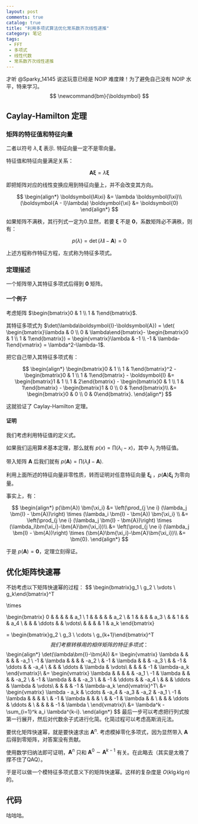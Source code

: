 ```yaml
---
layout: post
comments: true
catalog: true
title: "利用多项式算法优化常系数齐次线性递推"
category: 笔记
tags:
 - FFT
 - 多项式
 - 线性代数
 - 常系数齐次线性递推
---
```


才听 @Sparky_14145 说这玩意已经是 NOIP 难度辣！为了避免自己没有 NOIP 水平，特来学习。
$$
\newcommand{bm}{\boldsymbol}
$$

## Caylay-Hamilton 定理

### 矩阵的特征值和特征向量

二者以符号 $\lambda, \boldsymbol{\xi}$ 表示. 特征向量一定不是零向量。

特征值和特征向量满足关系：

$$
\boldsymbol{A\xi} = \lambda \boldsymbol{\xi}
$$

即把矩阵对应的线性变换应用到特征向量上，并不会改变其方向。

$$
\begin{align*}
\boldsymbol{IA\xi} &= \lambda \boldsymbol{I\xi}\\
(\boldsymbol{A - I}\lambda) \boldsymbol{\xi} &= \boldsymbol{0}
\end{align*}
$$

如果矩阵不满秩，其行列式一定为0.显然，若要 $\boldsymbol{\xi}$ 不是 $\boldsymbol{0}$，系数矩阵必不满秩，则有：

$$
p(\lambda) = \det(\lambda\boldsymbol{I}-\boldsymbol{A}) = 0
$$

上述方程称作特征方程，左式称为特征多项式。

### 定理描述

一个矩阵带入其特征多项式后得到 $\boldsymbol{0}$ 矩阵。

#### 一个例子

考虑矩阵 $\begin{bmatrix}0 & 1 \\ 1 & 1\end{bmatrix}$.

其特征多项式为 $\det(\lambda\boldsymbol{I}-\boldsymbol{A}) = \det( \begin{bmatrix}\lambda & 0 \\ 0 & \lambda\end{bmatrix}- \begin{bmatrix}0 & 1 \\ 1 & 1\end{bmatrix}) = \begin{vmatrix}\lambda & -1 \\ -1 & \lambda-1\end{vmatrix} = \lambda^2-\lambda-1$.

把它自己带入其特征多项式有：

$$
\begin{align*}
\begin{bmatrix}0 & 1 \\ 1 & 1\end{bmatrix}^2 - \begin{bmatrix}0 & 1 \\ 1 & 1\end{bmatrix} - \boldsymbol{I} &= \begin{bmatrix}1 & 1 \\ 1 & 2\end{bmatrix} - \begin{bmatrix}0 & 1 \\ 1 & 1\end{bmatrix} - \begin{bmatrix}1 & 0 \\ 0 & 1\end{bmatrix}\\
&= \begin{bmatrix}0 & 0 \\ 0 & 0\end{bmatrix}.
\end{align*}
$$

这就验证了 Caylay-Hamilton 定理。

#### 证明

我们考虑利用特征值的定义式。

如果我们运用算术基本定理，那么就有 $p(x) = \prod (\lambda_i - x)$，其中 $\lambda_i$ 为特征值。

带入矩阵 $\boldsymbol{A}$ 后我们就有 $p(\boldsymbol{A}) = \prod (\lambda_i \boldsymbol{I} - \boldsymbol{A})$.

利用上面所述的特征向量非零性质，转而证明对任意特征向量 $\boldsymbol{\xi_i}$ ，$p(\boldsymbol{A}) \boldsymbol{\xi_i}$ 为零向量。

事实上，有：

$$
\begin{align*}
p(\bm{A}) \bm{\xi_i} &= \left(\prod_{j \ne i} (\lambda_j \bm{I} - \bm{A})\right) \times (\lambda_i \bm{I} - \bm{A}) \bm{\xi_i} \\
&=  \left(\prod_{j \ne i} (\lambda_j \bm{I} - \bm{A})\right) \times (\lambda_i\bm{\xi_i}-\bm{A}\bm{\xi_i})\\
&=  \left(\prod_{j \ne i} (\lambda_j \bm{I} - \bm{A})\right) \times (\bm{A}\bm{\xi_i}-\bm{A}\bm{\xi_i})\\
&= \bm{0}.
\end{align*}
$$

于是 $p(\bm{A}) = \bm{0}$，定理立刻得证。

## 优化矩阵快速幂

不妨考虑以下矩阵快速幂的过程：
$$
\begin{bmatrix}g_1 \\ g_2 \\ \vdots \\ g_k\end{bmatrix}^T

\times

\begin{bmatrix}
0 &  &  &  &  & a_1 \\
1 &  &  &  &  & a_2 \\
 & 1 &  &  &  & a_3 \\
 &  & 1 &  &  & a_4 \\
 &  &  &  \ddots &   & \vdots\\
  &  &  &  & 1 & a_k
\end{bmatrix}

= \begin{bmatrix}g_2 \\ g_3 \\ \cdots \\ g_{k+1}\end{bmatrix}^T
$$
我们考察转移用的相伴矩阵的特征多项式：
$$
\begin{align*}
\det(\lambda\bm{I}-\bm{A}) &=
\begin{vmatrix}
\lambda &  &  &  &  & -a_1 \\
-1 & \lambda &  &  &  & -a_2 \\
 & -1 & \lambda &  &  & -a_3 \\
 &  & -1 & \ddots &  & -a_4 \\
 &  &  &  \ddots & \lambda  & \vdots\\
  &  &  &  & -1 & \lambda-a_k
\end{vmatrix}\\
&=
 \begin{vmatrix}
 \lambda &  &  &  &  & -a_1 \\
-1 & \lambda &  &  &  & -a_2 \\
 & -1 & \lambda &  &  & -a_3 \\
 &  & -1 & \ddots &  & -a_4 \\
 &  &  &  \ddots & \lambda  & \vdots\\
  &  &  &  & -1 & \lambda-a_k
\end{vmatrix}^T\\
&= 
\begin{vmatrix}
\lambda - a_k & \cdots & -a_4 & -a_3 & -a_2 & -a_1 \\
-1 & \lambda &  &  &  &  \\
 & -1 & \lambda &  &  &  \\
 &  & -1 & \lambda &  &  \\
 &  &  & \ddots & \ddots &  \\
 &  &  &  & -1 & \lambda \\
\end{vmatrix}\\
&= \lambda^k - \sum_{i=1}^k a_i \lambda^{k-i}.
\end{align*}
$$
最后一步可以考虑把行列式按第一行展开，然后对代数余子式进行化简。化简过程可以考虑高斯消元法。

要优化矩阵快速幂，就是要快速求出 $\bm{A}^n$. 考虑模掉零化多项式，因为显然带入 $\bm{A}$ 后得到零矩阵，对答案没有贡献。

使用数学归纳法即可证明，$\bm{A}^n$ 只和 $\bm{A}^0\sim \bm{A}^{k-1}$ 有关。在此略去（其实是太晚了撑不住了QAQ）。

于是可以做一个模特征多项式意义下的矩阵快速幂。这样的复杂度是 $O(k \lg k \lg n)$ 的。

## 代码

咕咕咕。